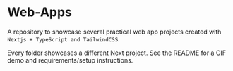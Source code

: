 # Web-Apps

A repository to showcase several practical web app projects created with `Nextjs + TypeScript and TailwindCSS`.

Every folder showcases a different Next project. See the README for a GIF demo and requirements/setup instructions.
